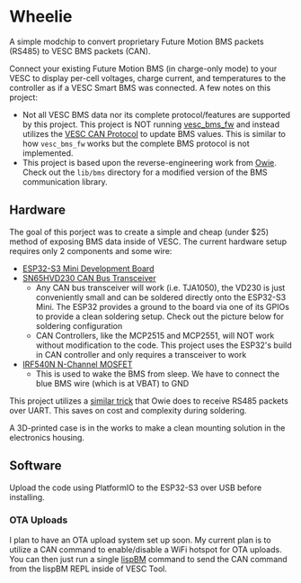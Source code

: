 # Wheelie

A simple modchip to convert proprietary Future Motion BMS packets (RS485) to VESC BMS packets (CAN). 

Connect your existing Future Motion BMS (in charge-only mode) to your VESC to display per-cell voltages, charge current, and temperatures to the controller as if a VESC Smart BMS was connected. A few notes on this project:

 - Not all VESC BMS data nor its complete protocol/features are supported by this project. This project is NOT running [vesc_bms_fw](https://github.com/vedderb/vesc_bms_fw) and instead utilizes the [VESC CAN Protocol](https://github.com/vedderb/bldc/blob/088af43fa6320153162a43ae24b1fa2c2ccc7b4b/datatypes.h#L1179) to update BMS values. This is similar to how `vesc_bms_fw` works but the complete BMS protocol is not implemented.
- This project is based upon the reverse-engineering work from [Owie](https://github.com/lolwheel/Owie). Check out the `lib/bms` directory for a modified version of the BMS communication library.


## Hardware

The goal of this porject was to create a simple and cheap (under $25) method of exposing BMS data inside of VESC. The current hardware setup requires only 2 components and some wire:
- [ESP32-S3 Mini Development Board](https://www.amazon.com/gp/product/B0CJ85F5CG)
- [SN65HVD230 CAN Bus Transceiver](https://www.amazon.com/gp/product/B07ZT7LLSK)
    - Any CAN bus transceiver will work (i.e. TJA1050), the VD230 is just conveniently small and can be soldered directly onto the ESP32-S3 Mini. 
    The ESP32 provides a ground to the board via one of its GPIOs to provide a clean soldering setup. Check out the picture below for soldering configuration
    - CAN Controllers, like the MCP2515 and MCP2551, will NOT work without modification to the code. This project uses the ESP32's build in CAN controller and only requires a transceiver to work
- [IRF540N N-Channel MOSFET](https://www.amazon.com/dp/B07PH6FPZR)
    - This is used to wake the BMS from sleep. We have to connect the blue BMS wire (which is at VBAT) to GND

This project utilizes a [similar trick](https://github.com/lolwheel/Owie?tab=readme-ov-file#receiving-rs485-directly-via-hardware-uart) that Owie does to receive RS485 packets over UART. This saves on cost and complexity during soldering.

A 3D-printed case is in the works to make a clean mounting solution in the electronics housing. 


## Software

Upload the code using PlatformIO to the ESP32-S3 over USB before installing. 

### OTA Uploads
I plan to have an OTA upload system set up soon. My current plan is to utilize a CAN command to enable/disable a WiFi hotspot for OTA uploads. You can then just run a single [lispBM](https://github.com/vedderb/bldc/tree/master/lispBM) command to send the CAN command from the lispBM REPL inside of VESC Tool.

